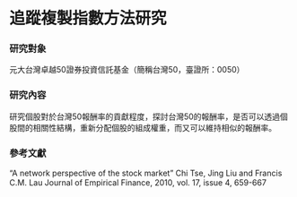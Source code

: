 # 追蹤複製指數方法研究

### 研究對象
元大台灣卓越50證券投資信託基金（簡稱台灣50，臺證所：0050）

### 研究內容
研究個股對於台灣50報酬率的貢獻程度，探討台灣50的報酬率，是否可以透過個股間的相關性結構，重新分配個股的組成權重，而又可以維持相似的報酬率。

### 參考文獻
“A network perspective of the stock market”
Chi Tse, Jing Liu and Francis C.M. Lau
Journal of Empirical Finance, 2010, vol. 17, issue 4, 659-667
